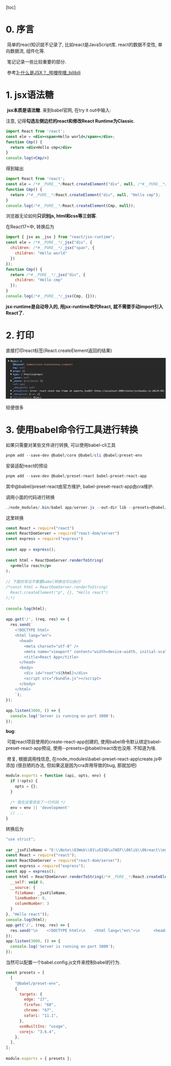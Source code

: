 [toc]

# 0. 序言

​	简单的react知识就不记录了, 比如react是JavaScript库. react的数据不变性, 单向数据流, 组件化等.

​	笔记记录一些比较重要的部分.

​	参考[3-什么是JSX？_哔哩哔哩_bilibili](https://www.bilibili.com/video/BV1LV411m7cq/?p=4&spm_id_from=333.1007.top_right_bar_window_history.content.click&vd_source=adc8614d6ca1140f400db0450edf8018)

# 1. jsx语法糖

​	**jsx本质是语法糖**. 来到babel官网, 在try it out中输入:

注意, 记得**勾选左侧边栏的react和修改React Runtime为Classic**.

```jsx
import React from 'react';
const ele = <div><span>Hello world</span></div>;
function Cmp() {
  return <div>Hello cmp</div>
}
console.log(<Cmp/>)
```

得到输出

```js
import React from 'react';
const ele = /*#__PURE__*/React.createElement("div", null, /*#__PURE__*/React.createElement("span", null, "Hello world"));
function Cmp() {
  return /*#__PURE__*/React.createElement("div", null, "Hello cmp");
}
console.log(/*#__PURE__*/React.createElement(Cmp, null));
```

浏览器无论如何**只识别js, html和css等三剑客**.

在React17+中, 转换后为

```js
import { jsx as _jsx } from "react/jsx-runtime";
const ele = /*#__PURE__*/_jsx("div", {
  children: /*#__PURE__*/_jsx("span", {
    children: "Hello world"
  })
});
function Cmp() {
  return /*#__PURE__*/_jsx("div", {
    children: "Hello cmp"
  });
}
console.log(/*#__PURE__*/_jsx(Cmp, {}));
```

**jsx-runtime是自动导入的, 用jsx-runtime取代React, 就不需要手动import引入React了.**

# 2. 打印

直接打印react标签(React.createElement返回的结果)

![](images/01react_obj.png)

轻便很多

# 3. 使用babel命令行工具进行转换

如果只需要对某些文件进行转换, 可以使用babel-cli工具

```powershell
pnpm add --save-dev @babel/core @babel/cli @babel/preset-env
```

安装适配react的预设

```powershell
pnpm add --save-dev @babel/preset-react babel-preset-react-app
```

其中@babel/preset-react由官方维护, babel-preset-react-app由cra维护.

调用小面的代码进行转换

```powershell
./node_modules/.bin/babel app/server.js --out-dir lib --presets=@babel/react
```

这里转换

```jsx
const React = require("react")
const ReactDomServer = require("react-dom/server")
const express = require("express")

const app = express();

const html = ReactDomServer.renderToString(
  <p>Hello react</p>
);

// 下面的写法不需要babel转换也可以执行
/*const html = ReactDomServer.renderToString(
  React.createElement("p", {}, "Hello react")
);*/

console.log(html);

app.get('/', (req, res) => {
  res.send(`
    <!DOCTYPE html>
    <html lang="en">
      <head>
        <meta charset="utf-8" />
        <meta name="viewport" content="width=device-width, initial-scale=1" />
        <title>React App</title>
      </head>
      <body>
        <div id="root">${html}</div>
        <script src="/bundle.js"></script>
      </body>
    </html>
    `);
});

app.listen(3000, () => {
  console.log('Server is running on port 3000');
});
```

**bug**: 

​	可能react项目使用的create-react-app创建的, 使用babel命令默认绑定babel-preset-react-app预设, 使用--presets=@babel/react改也没用. 不知道为啥.

​	修复, 根据调用栈信息, 在node_modules\babel-preset-react-app\create.js中添加 (很丑陋的办法, 但如果这是因为cra弃用导致的bug, 那就加吧)

```js
module.exports = function (api, opts, env) {
  if (!opts) {
    opts = {};
  }

  /* 我在这里添加了一行代码 */
  env = env || 'development'
  // ...
}
```

转换后为

```js
"use strict";

var _jsxFileName = "E:\\Note\\03Web\\01\u524D\u7AEF\\06lib\\06react\\my_react_app\\app\\server.js";
const React = require("react");
const ReactDomServer = require("react-dom/server");
const express = require("express");
const app = express();
const html = ReactDomServer.renderToString(/*#__PURE__*/React.createElement("p", {
  __self: void 0,
  __source: {
    fileName: _jsxFileName,
    lineNumber: 8,
    columnNumber: 3
  }
}, "Hello react"));
console.log(html);
app.get('/', (req, res) => {
  res.send("\n    <!DOCTYPE html>\n    <html lang=\"en\">\n      <head>\n        <meta charset=\"utf-8\" />\n        <meta name=\"viewport\" content=\"width=device-width, initial-scale=1\" />\n        <title>React App</title>\n      </head>\n      <body>\n        <div id=\"root\">".concat(html, "</div>\n        <script src=\"/bundle.js\"></script>\n      </body>\n    </html>\n    "));
});
app.listen(3000, () => {
  console.log('Server is running on port 3000');
});
```

当然可以配置一个babel.config.js文件来控制babel的行为.

```js
const presets = [
  [
    "@babel/preset-env",
    {
      targets: {
        edge: "17",
        firefox: "60",
        chrome: "67",
        safari: "11.1",
      },
      useBuiltIns: "usage",
      corejs: "3.6.4",
    },
  ],
];

module.exports = { presets };
```



